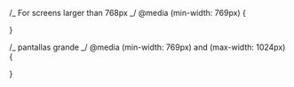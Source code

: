 /_ For screens larger than 768px _/
@media (min-width: 769px) {

}

/_ pantallas grande _/
@media (min-width: 769px) and (max-width: 1024px) {

}

